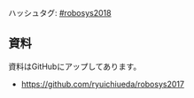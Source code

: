 ハッシュタグ: <a href="https://twitter.com/hashtag/robosys2018?f=tweets&amp;src=hash">#robosys2018</a>
<h2>資料</h2>

資料はGitHubにアップしてあります。

<ul>
 	<li><a href="https://github.com/ryuichiueda/robosys2018">https://github.com/ryuichiueda/robosys2017</a></li>
</ul>
